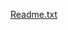 [Readme.txt](https://github.com/PashalisTsirts/Pi-Calculation-MPI-OpenMP/files/7238877/Readme.txt)

